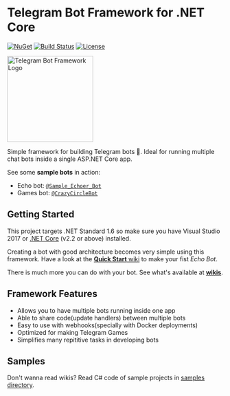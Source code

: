 ﻿# Telegram Bot Framework for .NET Core

 [![NuGet](https://img.shields.io/nuget/v/IBWT.Framework.svg?style=flat-square&label=IBWT.Framework&maxAge=3600)](https://www.nuget.org/packages/IBWT.Framework)
 [![Build Status](https://img.shields.io/travis/pouladpld/IBWT.Framework.svg?style=flat-square&maxAge=3600)](https://travis-ci.org/pouladpld/IBWT.Framework)
 [![License](https://img.shields.io/github/license/pouladpld/IBWT.Framework.svg?style=flat-square&maxAge=2592000)](https://raw.githubusercontent.com/pouladpld/IBWT.Framework/master/LICENSE)

<img src="./docs/icon.png" alt="Telegram Bot Framework Logo" width=200 height=200 />

Simple framework for building Telegram bots 🤖. Ideal for running multiple chat bots inside a single ASP.NET Core app.

See some **sample bots** in action:

- Echo bot:   [`@Sample_Echoer_Bot`](https://t.me/sample_echoer_bot)
- Games bot:  [`@CrazyCircleBot`](https://t.me/CrazyCircleBot)

## Getting Started

This project targets .NET Standard 1.6 so make sure you have Visual Studio 2017 or [.NET Core](https://www.microsoft.com/net/download/core#/current) (v2.2 or above) installed.

Creating a bot with good architecture becomes very simple using this framework. Have a look at the [**Quick Start** wiki](./docs/wiki/quick-start/echo-bot.md) to make your fist _Echo Bot_.

There is much more you can do with your bot. See what's available at [**wikis**](./docs/wiki/README.md).

## Framework Features

- Allows you to have multiple bots running inside one app
- Able to share code(update handlers) between multiple bots
- Easy to use with webhooks(specially with Docker deployments)
- Optimized for making Telegram Games
- Simplifies many repititive tasks in developing bots

## Samples

Don't wanna read wikis? Read C# code of sample projects in [samples directory](./sample/).
